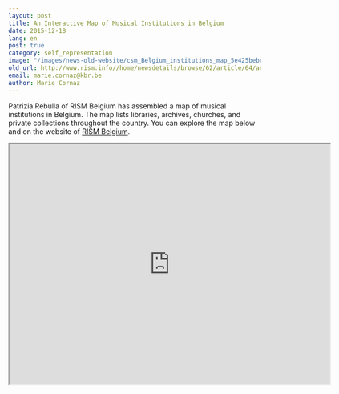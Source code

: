 ```yaml
---
layout: post
title: An Interactive Map of Musical Institutions in Belgium
date: 2015-12-18
lang: en
post: true
category: self_representation
image: "/images/news-old-website/csm_Belgium_institutions_map_5e425bebe5.jpg"
old_url: http://www.rism.info//home/newsdetails/browse/62/article/64/an-interactive-map-of-musical-institutions-in-belgium.html
email: marie.cornaz@kbr.be
author: Marie Cornaz
---
```



Patrizia Rebulla of RISM Belgium has assembled a map of musical institutions in Belgium. The map lists libraries, archives, churches, and private collections throughout the country. You can explore the map below and on the website of [RISM Belgium](/workgroups/belgium-rism-belgium.html).



<iframe src="https://www.google.com/maps/d/embed?mid=zVkEV29Tbhz0.kJsXPEbQlNAA" width="640" height="480"></iframe>





<script type="text/javascript">var switchTo5x=true;</script><script type="text/javascript" src="http://w.sharethis.com/button/buttons.js"></script><script type="text/javascript">stLight.options({publisher: "9b601438-1ce1-49d8-bfd7-9cff5df54c17", doNotHash: false, doNotCopy: false, hashAddressBar: false});</script>




